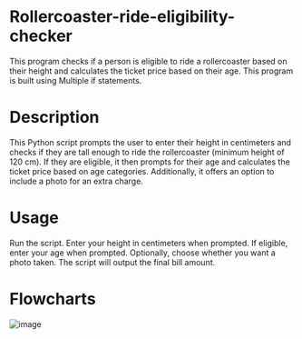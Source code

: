 # Rollercoaster-ride-eligibility-checker
This program checks if a person is eligible to ride a rollercoaster based on their height and calculates the ticket price based on their age. This program is built using Multiple if statements.
# Description
This Python script prompts the user to enter their height in centimeters and checks if they are tall enough to ride the rollercoaster (minimum height of 120 cm). If they are eligible, it then prompts for their age and calculates the ticket price based on age categories. Additionally, it offers an option to include a photo for an extra charge.

# Usage
Run the script.
Enter your height in centimeters when prompted.
If eligible, enter your age when prompted.
Optionally, choose whether you want a photo taken.
The script will output the final bill amount.
# Flowcharts
![image](https://github.com/SREELAKSHMISUD/Rollercoaster-ride-eligibility-checker/assets/121602892/100be6d6-e949-4976-ab3b-e9700d9a158c)


